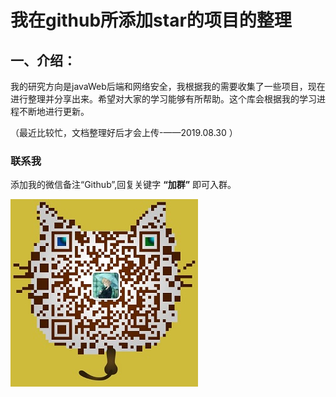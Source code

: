 # 我在github所添加star的项目的整理

## 一、介绍：

​        我的研究方向是javaWeb后端和网络安全，我根据我的需要收集了一些项目，现在进行整理并分享出来。希望对大家的学习能够有所帮助。这个库会根据我的学习进程不断地进行更新。

（最近比较忙，文档整理好后才会上传-——2019.08.30 ）

### 联系我

添加我的微信备注“Github”,回复关键字 **“加群”** 即可入群。

![weixin](assets/weixin.png)